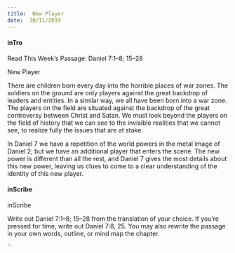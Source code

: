 ```yaml
---
title:  New Player
date:  30/11/2019
---
```


#### inTro

Read This Week’s Passage: Daniel 7:1–8; 15–28

New Player

There are children born every day into the horrible places of war zones. The soldiers on the ground are only players against the great backdrop of leaders and entities. In a similar way, we all have been born into a war zone. The players on the field are situated against the backdrop of the great controversy between Christ and Satan. We must look beyond the players on the field of history that we can see to the invisible realities that we cannot see, to realize fully the issues that are at stake.

In Daniel 7 we have a repetition of the world powers in the metal image of Daniel 2; but we have an additional player that enters the scene. The new power is different than all the rest, and Daniel 7 gives the most details about this new power, leaving us clues to come to a clear understanding of the identity of this new player.

#### inScribe

inScribe

Write out Daniel 7:1–8; 15–28 from the translation of your choice. If you’re pressed for time, write out Daniel 7:8, 25. You may also rewrite the passage in your own words, outline, or mind map the chapter.

``